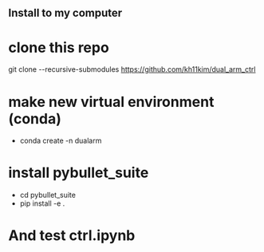 ## Install to my computer

# clone this repo
git clone --recursive-submodules https://github.com/kh11kim/dual_arm_ctrl

# make new virtual environment (conda)
* conda create -n dualarm 

# install pybullet_suite
* cd pybullet_suite
* pip install -e .

# And test ctrl.ipynb
